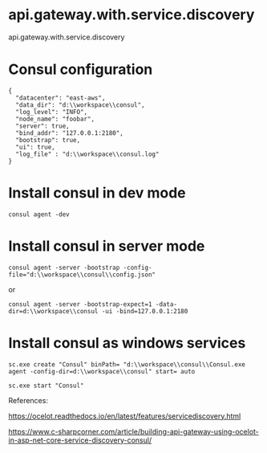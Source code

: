 # api.gateway.with.service.discovery
api.gateway.with.service.discovery


# Consul configuration
```
{
  "datacenter": "east-aws",
  "data_dir": "d:\\workspace\\consul",
  "log_level": "INFO",
  "node_name": "foobar",
  "server": true,
  "bind_addr": "127.0.0.1:2180",
  "bootstrap": true,
  "ui": true,
  "log_file" : "d:\\workspace\\consul.log" 
}
```

# Install consul in dev mode

```consul agent -dev```

# Install consul in server mode

```consul agent -server -bootstrap -config-file="d:\\workspace\\consul\\config.json"```

or 

```consul agent -server -bootstrap-expect=1 -data-dir=d:\\workspace\\consul -ui -bind=127.0.0.1:2180```

# Install consul as windows services

```sc.exe create "Consul" binPath= "d:\\workspace\\consul\\Consul.exe agent -config-dir=d:\\workspace\\consul" start= auto```

```sc.exe start "Consul"```

References:

https://ocelot.readthedocs.io/en/latest/features/servicediscovery.html

https://www.c-sharpcorner.com/article/building-api-gateway-using-ocelot-in-asp-net-core-service-discovery-consul/
